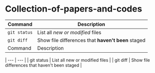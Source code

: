 # Collection-of-papers-and-codes
| Command | Description |
| --- | --- |
| `git status` | List all *new or modified* files |
| `git diff` | Show file differences that **haven't been** staged |
| Command | Description |

| --- | --- |
| git status | List all new or modified files |
| git diff | Show file differences that haven't been staged |
